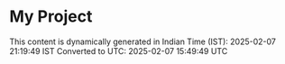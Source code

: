 # My Project

This content is dynamically generated in Indian Time (IST): 2025-02-07 21:19:49 IST
Converted to UTC: 2025-02-07 15:49:49 UTC
